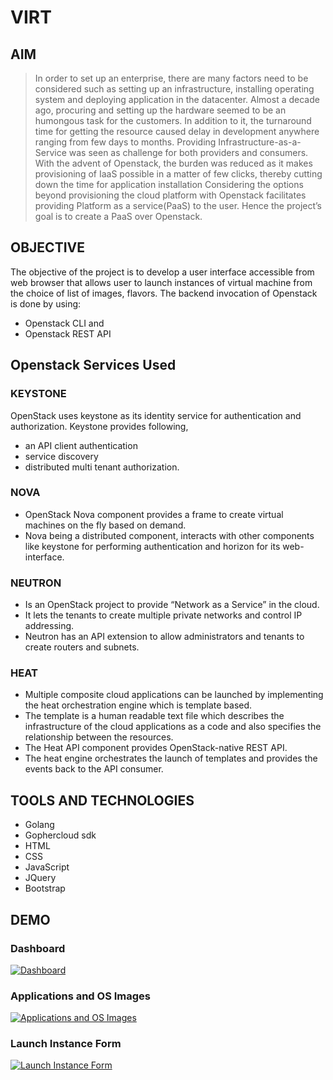# VIRT 

## AIM

> In order to set up an enterprise, there are many factors need to be considered such as setting up an infrastructure, installing operating system and deploying application in the datacenter. Almost a decade ago, procuring and setting up the hardware  seemed to be an humongous task for the customers. In addition to it, the turnaround time for getting the resource caused delay in development anywhere ranging from few days to months. Providing Infrastructure-as-a-Service was seen as challenge for both providers and consumers. With the advent of Openstack, the burden was reduced as it makes provisioning of  IaaS possible in a matter of few clicks, thereby cutting down the time for  application installation  Considering the options beyond provisioning the cloud platform with Openstack facilitates providing Platform as a service(PaaS) to the user. Hence the project’s goal is to create a PaaS over Openstack.

## OBJECTIVE

The objective of the project is to develop a user interface accessible from web browser that allows user to launch instances of virtual machine  from the choice of  list of images, flavors. The backend invocation of Openstack is done by using:
- Openstack CLI and
- Openstack REST API      

## Openstack Services Used
### KEYSTONE
OpenStack uses keystone as its identity service for authentication and authorization.
Keystone provides  following,
- an API client authentication
- service discovery 
- distributed multi tenant authorization.


### NOVA
- OpenStack Nova component provides a frame to create virtual machines on the fly based on demand.
- Nova being a distributed component, interacts with other components like keystone for performing authentication and horizon for its web-interface.


### NEUTRON
- Is an OpenStack project to provide “Network as a Service” in the cloud.
- It lets the tenants to create multiple private networks and control IP addressing.
- Neutron has an API extension to allow administrators and tenants to create routers and subnets.


### HEAT
- Multiple composite cloud applications can be launched by implementing the heat orchestration engine which is template based.
- The template is a human readable text file which describes the infrastructure of the cloud applications as a code and also specifies the relationship between the resources.
- The Heat API component provides OpenStack-native REST API.
- The heat engine orchestrates the launch of templates and provides the events back to the API consumer.

## TOOLS AND TECHNOLOGIES
- Golang 
- Gophercloud sdk 
- HTML 
- CSS
- JavaScript
- JQuery 
- Bootstrap 

## DEMO
### Dashboard
[![Dashboard](https://i.imgur.com/9Wmmb9F.png)](https://i.imgur.com/9Wmmb9F.png)

### Applications and OS Images
[![Applications and OS Images](https://i.imgur.com/n5fxOw2.png)](https://i.imgur.com/n5fxOw2.png)

### Launch Instance Form 
[![Launch Instance Form ](https://i.imgur.com/pcELKZr.png)](https://i.imgur.com/pcELKZr.png)
